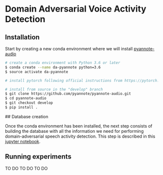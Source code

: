 # Domain Adversarial Voice Activity Detection

## Installation

Start by creating a new conda environment where we will install [pyannote-audio](https://github.com/pyannote/pyannote-audio)

```bash
# create a conda environment with Python 3.6 or later
$ conda create --name da-pyannote python=3.6
$ source activate da-pyannote

# install pytorch following official instructions from https://pytorch.org/

# install from source in the "develop" branch
$ git clone https://github.com/pyannote/pyannote-audio.git
$ cd pyannote-audio
$ git checkout develop
$ pip install .
```

## Database creation

Once the conda environment has been installed, the next step consists of building the database with all the information we need
for performing domain-adversarial speech activity detection. This step is described in this [jupyter notebook](./database.ipynb).

## Running experiments

TO DO TO DO TO DO
